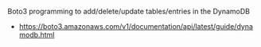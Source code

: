 Boto3 programming to add/delete/update tables/entries in the DynamoDB
* https://boto3.amazonaws.com/v1/documentation/api/latest/guide/dynamodb.html
